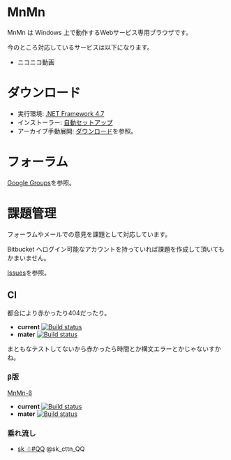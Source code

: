 # MnMn

MnMn は Windows 上で動作するWebサービス専用ブラウザです。

今のところ対応しているサービスは以下になります。

 * ニコニコ動画

# ダウンロード

 * 実行環境: [.NET Framework 4.7](https://www.microsoft.com/ja-JP/download/details.aspx?id=55170)
 * インストーラー: [自動セットアップ](https://bitbucket.org/sk_0520/mnmn/downloads/MnMn-Setup.exe)
 * アーカイブ手動展開: [ダウンロード](https://bitbucket.org/sk_0520/mnmn/downloads/)を参照。


# フォーラム

[Google Groups](https://groups.google.com/d/forum/mnmn-forum)を参照。


# 課題管理

フォーラムやメールでの意見を課題として対応しています。

Bitbucket へログイン可能なアカウントを持っていれば課題を作成して頂いてもかまいません。

[Issues](https://bitbucket.org/sk_0520/mnmn/issues?status=new&status=open)を参照。

## CI

都合により赤かったり404だったり。

 * **current** [![Build status](https://ci.appveyor.com/api/projects/status/98h0h0jp3ipf5r9d?svg=true)](https://ci.appveyor.com/project/sk_0520/mnmn-xgnr2)
 * **mater** [![Build status](https://ci.appveyor.com/api/projects/status/98h0h0jp3ipf5r9d/branch/master?svg=true)](https://ci.appveyor.com/project/sk_0520/mnmn-xgnr2/branch/master)

まともなテストしてないから赤かったら時間とか構文エラーとかじゃないすかね。


### β版

[MnMn-β](https://ci.appveyor.com/project/sk_0520/mnmn)

 * **current** [![Build status](https://ci.appveyor.com/api/projects/status/8uof5u0wtnenl1a8?svg=true)](https://ci.appveyor.com/project/sk_0520/mnmn)
 * **mater** [![Build status](https://ci.appveyor.com/api/projects/status/8uof5u0wtnenl1a8/branch/master?svg=true)](https://ci.appveyor.com/project/sk_0520/mnmn/branch/master)

### 垂れ流し

 * [sk ☃#QQ](https://twitter.com/sk_cttn_QQ) @sk_cttn_QQ

